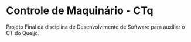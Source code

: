 # Controle de Maquinário - CTq
Projeto Final da disciplina de Desenvolvimento de Software para auxiliar o CT do Queijo.
